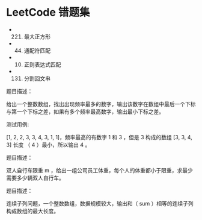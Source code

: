 # LeetCode 错题集

+ 221. 最大正方形
+ 44. 通配符匹配
+ 10. 正则表达式匹配
+ 131. 分割回文串

  
题目描述：

给出一个整数数组，找出出现频率最多的数字，输出该数字在数组中最后一个下标与第一个下标之差，如果有多个频率最高数字，输出最小下标之差。

测试用例:

[1, 2, 2, 3, 3, 4, 3, 1, 1]，频率最高的有数字 1 和 3 ，但是 3 构成的数组 [3, 3, 4, 3] 长度 （ 4 ）最小，所以输出 4 。

题目描述：

双人自行车限重 m ，给出一组公司员工体重，每个人的体重都小于限重，求最少需要多少辆双人自行车。

题目描述：

连续子列问题，一个整数数组，数据规模较大，输出和（ sum ）相等的连续子列构成数组的最大长度。